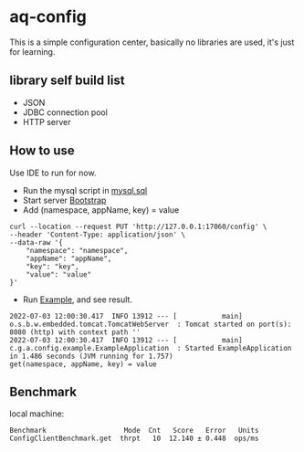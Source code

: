 # aq-config
This is a simple configuration center, basically no libraries are used, it's just for learning.

## library self build list
- JSON
- JDBC connection pool
- HTTP server

## How to use
Use IDE to run for now.

- Run the mysql script in [mysql.sql](/scripts/db/initialization.sql)
- Start server [Bootstrap](core/src/main/java/com/github/aq0706/config/AqConfig.java)
- Add (namespace, appName, key) = value
```shell script
curl --location --request PUT 'http://127.0.0.1:17060/config' \
--header 'Content-Type: application/json' \
--data-raw '{
    "namespace": "namespace",
    "appName": "appName",
    "key": "key",
    "value": "value"
}'
```
- Run [Example](example/src/main/java/com/github/aq0706/config/example/ExampleApplication.java), and see result.
```
2022-07-03 12:00:30.417  INFO 13912 --- [           main] o.s.b.w.embedded.tomcat.TomcatWebServer  : Tomcat started on port(s): 8080 (http) with context path ''
2022-07-03 12:00:30.417  INFO 13912 --- [           main] c.g.a.config.example.ExampleApplication  : Started ExampleApplication in 1.486 seconds (JVM running for 1.757)
get(namespace, appName, key) = value
```

## Benchmark
local machine:
```
Benchmark                   Mode  Cnt   Score   Error   Units
ConfigClientBenchmark.get  thrpt   10  12.140 ± 0.448  ops/ms
```